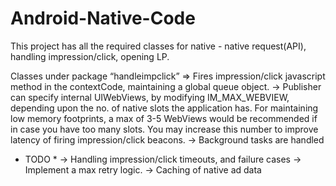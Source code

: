 Android-Native-Code
===================

This project has all the required classes for native - native request(API), handling impression/click, opening LP.



Classes under package “handleimpclick” => Fires impression/click javascript method in the contextCode, maintaining a global queue object.
 -> Publisher can specify internal UIWebViews, by modifying IM_MAX_WEBVIEW, depending upon the no. of native slots the application has.
 For maintaining low memory footprints, a max of 3-5 WebViews would be recommended if in case you have too many slots.
 You may increase this number to improve latency of firing impression/click beacons.
 -> Background tasks are handled
 
 * TODO *
 -> Handling impression/click timeouts, and failure cases
 -> Implement a max retry logic.
 -> Caching of native ad data